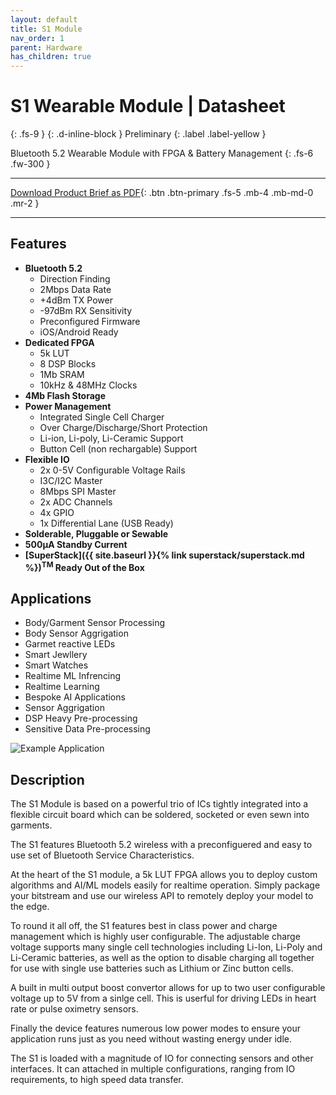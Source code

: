 ```yaml
---
layout: default
title: S1 Module
nav_order: 1
parent: Hardware
has_children: true
---
```


# S1 Wearable Module | **Datasheet**
{: .fs-9 }
{: .d-inline-block }
Preliminary
{: .label .label-yellow }

Bluetooth 5.2 Wearable Module with FPGA & Battery Management
{: .fs-6 .fw-300 }

---

[Download Product Brief as PDF](#){: .btn .btn-primary .fs-5 .mb-4 .mb-md-0 .mr-2 } 

---

## Features

- **Bluetooth 5.2**
    - Direction Finding
    - 2Mbps Data Rate
    - +4dBm TX Power
    - -97dBm RX Sensitivity
    - Preconfigured Firmware
    - iOS/Android Ready
- **Dedicated FPGA**
    - 5k LUT
    - 8 DSP Blocks
    - 1Mb SRAM
    - 10kHz & 48MHz Clocks
- **4Mb Flash Storage**
- **Power Management**
    - Integrated Single Cell Charger
    - Over Charge/Discharge/Short Protection
    - Li-ion, Li-poly, Li-Ceramic Support
    - Button Cell (non rechargable) Support
- **Flexible IO**
    - 2x 0-5V Configurable Voltage Rails
    - I3C/I2C Master
    - 8Mbps SPI Master
    - 2x ADC Channels
    - 4x GPIO
    - 1x Differential Lane (USB Ready)
- **Solderable, Pluggable or Sewable**
- **500μA Standby Current**
- **[SuperStack]({{ site.baseurl }}{% link superstack/superstack.md %})<sup>TM</sup> Ready Out of the Box**

## Applications
- Body/Garment Sensor Processing
- Body Sensor Aggrigation
- Garmet reactive LEDs
- Smart Jewllery
- Smart Watches
- Realtime ML Infrencing
- Realtime Learning
- Bespoke AI Applications
- Sensor Aggrigation
- DSP Heavy Pre-processing
- Sensitive Data Pre-processing

![Example Application](#)

## Description 

The S1 Module is based on a powerful trio of ICs tightly integrated into a flexible circuit board which can be soldered, socketed or even sewn into garments.

The S1 features Bluetooth 5.2 wireless with a preconfiguered and easy to use set of Bluetooth Service Characteristics.

At the heart of the S1 module, a 5k LUT FPGA allows you to deploy custom algorithms and AI/ML models easily for realtime operation. Simply package your bitstream and use our wireless API to remotely deploy your model to the edge.

To round it all off, the S1 features best in class power and charge management which is highly user configurable. The adjustable charge voltage supports many single cell technologies including Li-Ion, Li-Poly and Li-Ceramic batteries, as well as the option to disable charging all together for use with single use batteries such as Lithium or Zinc button cells.

A built in multi output boost convertor allows for up to two user configurable voltage up to 5V from a sinlge cell. This is userful for driving LEDs in heart rate or pulse oximetry sensors.

Finally the device features numerous low power modes to ensure your application runs just as you need without wasting energy under idle.

The S1 is loaded with a magnitude of IO for connecting sensors and other interfaces. It can attached in multiple configurations, ranging from IO requirements, to high speed data transfer.